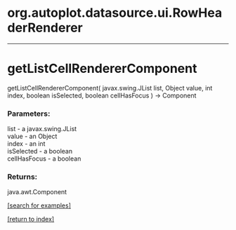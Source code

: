 # org.autoplot.datasource.ui.RowHeaderRenderer
***
<a name="getListCellRendererComponent"></a>
# getListCellRendererComponent
getListCellRendererComponent( javax.swing.JList list, Object value, int index, boolean isSelected, boolean cellHasFocus ) &rarr; Component



### Parameters:
list - a javax.swing.JList
<br>value - an Object
<br>index - an int
<br>isSelected - a boolean
<br>cellHasFocus - a boolean

### Returns:
java.awt.Component


<a href="https://github.com/autoplot/dev/search?q=getListCellRendererComponent&unscoped_q=getListCellRendererComponent">[search for examples]</a>

<a href="https://github.com/autoplot/documentation/blob/master/javadoc/index-all.md">[return to index]</a>

